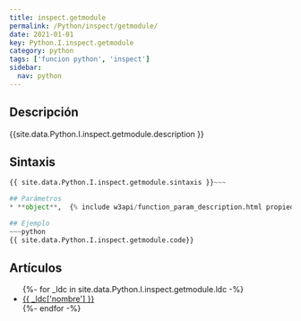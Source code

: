 ```yaml
---
title: inspect.getmodule
permalink: /Python/inspect/getmodule/
date: 2021-01-01
key: Python.I.inspect.getmodule
category: python
tags: ['funcion python', 'inspect']
sidebar: 
  nav: python
---
```


## Descripción
{{site.data.Python.I.inspect.getmodule.description }}

## Sintaxis
~~~python
{{ site.data.Python.I.inspect.getmodule.sintaxis }}~~~

## Parámetros
* **object**,  {% include w3api/function_param_description.html propiedad=site.data.Python.I.inspect.getmodule valor="object" %}

## Ejemplo
~~~python
{{ site.data.Python.I.inspect.getmodule.code}}
~~~

## Artículos
<ul>
{%- for _ldc in site.data.Python.I.inspect.getmodule.ldc -%}
   <li>
       <a href="{{_ldc['url'] }}">{{ _ldc['nombre'] }}</a>
   </li>
{%- endfor -%}
</ul>
